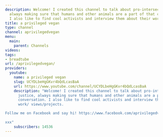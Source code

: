```yaml
---
description: Welcome! I created this channel to talk about pro-intersectional justice,
  always making sure that humans and other animals are a part of that conversation.
  I also like to find cool activists and interview them about their work/ views/projects.
title: a privileged vegan
type: channel
channel: aprivilegedvegan
menu:
  main:
    parent: Channels
videos:
tags:
- breadtube
url: /aprivilegedvegan/
providers:
  youtube:
    name: a privileged vegan
    slug: UCYDLbeHgGKvr4bQdLcasBaA
    url: https://www.youtube.com/channel/UCYDLbeHgGKvr4bQdLcasBaA
    description: "Welcome! I created this channel to talk about pro-intersectional
      justice, always making sure that humans and other animals are a part of that
      conversation. I also like to find cool activists and interview them about their
      work/ views/projects. 

Follow me on Facebook and say hi! https://www.facebook.com/aprivilegedvegan.
      
xxx"
    subscribers: 14536
---
```

